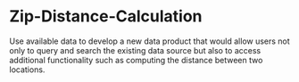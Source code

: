 # Zip-Distance-Calculation

Use available data to develop a new data product that would allow users not only to query
and search the existing data source but also to access additional functionality such as computing
the distance between two locations.
